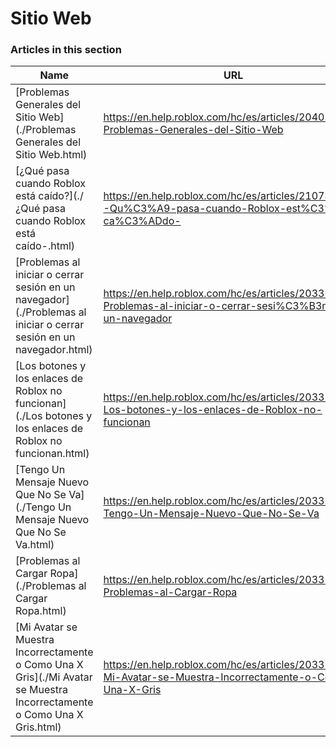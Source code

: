 # Sitio Web  
### Articles in this section
Name|URL
-|-
[Problemas Generales del Sitio Web](./Problemas Generales del Sitio Web.html) |https://en.help.roblox.com/hc/es/articles/204038784-Problemas-Generales-del-Sitio-Web
[¿Qué pasa cuando Roblox está caído?](./¿Qué pasa cuando Roblox está caído-.html) |https://en.help.roblox.com/hc/es/articles/210785523--Qu%C3%A9-pasa-cuando-Roblox-est%C3%A1-ca%C3%ADdo-
[Problemas al iniciar o cerrar sesión en un navegador](./Problemas al iniciar o cerrar sesión en un navegador.html) |https://en.help.roblox.com/hc/es/articles/203312820-Problemas-al-iniciar-o-cerrar-sesi%C3%B3n-en-un-navegador
[Los botones y los enlaces de Roblox no funcionan](./Los botones y los enlaces de Roblox no funcionan.html) |https://en.help.roblox.com/hc/es/articles/203312810-Los-botones-y-los-enlaces-de-Roblox-no-funcionan
[Tengo Un Mensaje Nuevo Que No Se Va](./Tengo Un Mensaje Nuevo Que No Se Va.html) |https://en.help.roblox.com/hc/es/articles/203312970-Tengo-Un-Mensaje-Nuevo-Que-No-Se-Va
[Problemas al Cargar Ropa](./Problemas al Cargar Ropa.html) |https://en.help.roblox.com/hc/es/articles/203312930-Problemas-al-Cargar-Ropa
[Mi Avatar se Muestra Incorrectamente o Como Una X Gris](./Mi Avatar se Muestra Incorrectamente o Como Una X Gris.html) |https://en.help.roblox.com/hc/es/articles/203312960-Mi-Avatar-se-Muestra-Incorrectamente-o-Como-Una-X-Gris